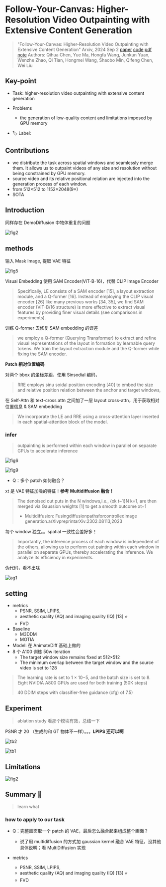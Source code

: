 # Follow-Your-Canvas: Higher-Resolution Video Outpainting with Extensive Content Generation

> "Follow-Your-Canvas: Higher-Resolution Video Outpainting with Extensive Content Generation" Arxiv, 2024 Sep 2
> [paper](http://arxiv.org/abs/2409.01055v1) [code](https://github.com/mayuelala/FollowYourCanvas) [pdf](./2024_09_Arxiv_Follow-Your-Canvas--Higher-Resolution-Video-Outpainting-with-Extensive-Content-Generation.pdf) [note](./2024_09_Arxiv_Follow-Your-Canvas--Higher-Resolution-Video-Outpainting-with-Extensive-Content-Generation_Note.md)
> Authors: Qihua Chen, Yue Ma, Hongfa Wang, Junkun Yuan, Wenzhe Zhao, Qi Tian, Hongmei Wang, Shaobo Min, Qifeng Chen, Wei Liu

## Key-point

- Task: higher-resolution video outpainting with extensive content generation
- Problems
  - the generation of low-quality content and limitations imposed by GPU memory

- :label: Label:

## Contributions

- we distribute the task across spatial windows and seamlessly merge them. It allows us to outpaint videos of any size and resolution without being constrained by GPU memory.
- source video and its relative positional relation are injected into the generation process of each window.
- from 512×512 to 1152×2048(9×)
- SOTA



## Introduction

同样存在 DemoDiffusion 中物体重复的问题

![fig2](docs/2024_09_Arxiv_Follow-Your-Canvas--Higher-Resolution-Video-Outpainting-with-Extensive-Content-Generation_Note/fig2.png)





## methods

输入 Mask Image, 提取 VAE 特征

![fig5](docs/2024_09_Arxiv_Follow-Your-Canvas--Higher-Resolution-Video-Outpainting-with-Extensive-Content-Generation_Note/fig5.png)



Visual Embedding 使用 SAM Encoder(ViT-B-16)，代替 CLIP Image Encoder

> Specifically, LE consists of a SAM encoder [15], a layout extraction module, and a Q-former [16]. Instead of employing the CLIP visual encoder [26] like many previous works [34, 35], we find SAM encoder (ViT-B/16 structure) is more effective to extract visual features by providing finer visual details (see comparisons in experiments).

训练 Q-former 去修复 SAM embedding 的误差

> we employ a Q-former (Querying Transformer) to extract and refine visual representations of the layout in formation by learnable query tokens. We train the layout extraction module and the Q-former while fixing the SAM encoder. 



**Patch 相对位置编码**

对两个 bbox 的坐标差距，使用 Sinsodial 编码，

> RRE employs sinu soidal position encoding [40] to embed the size and relative position relation between the anchor and target windows,

在 Self-Attn 和 text-cross attn 之间加了一层 layout cross-attn，用于获取相对位置信息 & SAM embedding

> We incorporate the LE and RRE using a cross-attention layer inserted in each spatial-attention block of the model.





### infer

> outpainting is performed within each window in parallel on separate GPUs to accelerate inference

![fig6](docs/2024_09_Arxiv_Follow-Your-Canvas--Higher-Resolution-Video-Outpainting-with-Extensive-Content-Generation_Note/fig6.png)

![fig9](docs/2024_09_Arxiv_Follow-Your-Canvas--Higher-Resolution-Video-Outpainting-with-Extensive-Content-Generation_Note/fig9.png)

- Q：多个 patch 如何融合？

xt 是 VAE 特征加噪的特征！**参考 Multidiffusion 融合！**

>  The denoised out puts in the N windows,i.e., {xk t−1}N k=1, are then merged via Gaussion weights [1] to get a smooth outcome xt−1
>
> - Multidiffusion: Fusingdiffusionpathsforcontrolledimage generation.arXivpreprintarXiv:2302.08113,2023

每个 window 独立。。spatial 一致性会差好多！

>  Importantly, the inference process of each window is independent of the others, allowing us to perform out painting within each window in parallel on separate GPUs, thereby accelerating the inference. We analyze its efficiency in experiments.



伪代码，看不出啥

![ag1](docs/2024_09_Arxiv_Follow-Your-Canvas--Higher-Resolution-Video-Outpainting-with-Extensive-Content-Generation_Note/ag1.png)





## setting

- metrics
  - PSNR, SSIM, LPIPS,
  -  aesthetic quality (AQ) and imaging quality (IQ) [13] :star:
  - FVD
- Baseline
  - M3DDM
  - MOTIA
- Model: 在 AnimateDiff 基础上做的
- 8 个 A100 训练 50w iteration
  -  The target window size remains fixed at 512×512
  - The minimum overlap between the target window and the source video is set to 128

> The learning rate is set to 1 × 10−5, and the batch size is set to 8. Eight NVIDIA A800 GPUs are used for both training (50K steps)
>
> 40 DDIM steps with classifier-free guidance (cfg) of 7.5)





## Experiment

> ablation study 看那个模块有效，总结一下

PSNR 才 20 （生成的和 GT 物体不一样）。。。**LPIPS 还可以啊**

![tb2](docs/2024_09_Arxiv_Follow-Your-Canvas--Higher-Resolution-Video-Outpainting-with-Extensive-Content-Generation_Note/tb2.png)





![tb1](docs/2024_09_Arxiv_Follow-Your-Canvas--Higher-Resolution-Video-Outpainting-with-Extensive-Content-Generation_Note/tb1.png)



## Limitations

![fig2](docs/2024_09_Arxiv_Follow-Your-Canvas--Higher-Resolution-Video-Outpainting-with-Extensive-Content-Generation_Note/fig2.png)



## Summary :star2:

> learn what

### how to apply to our task

- Q：完整画面取一个 patch 的 VAE，最后怎么融合起来组成整个画面？
  - 说了用 multidiffusion 的方式加 gaussian kernel 融合 VAE 特征，没其他具体说明；看 MultiDiffusion 实现

- metrics
  - PSNR, SSIM, LPIPS,
  -  aesthetic quality (AQ) and imaging quality (IQ) [13] :star:
  - FVD
